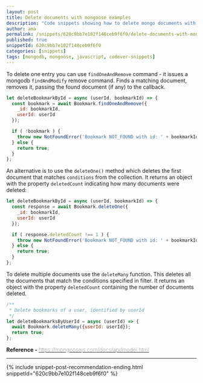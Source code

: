 ```yaml
---
layout: post
title: Delete documents with mongoose examples
description: "Code snippets showing how to delete mongo documents with mongoose"
author: ama
permalink: /snippets/620c9bb7e102f148ceb9f6f0/delete-documents-with-mongoose-examples
published: true
snippetId: 620c9bb7e102f148ceb9f6f0
categories: [snippets]
tags: [mongodb, mongoose, javascript, codever-snippets]
---
```


To delete one entry you can use `findOneAndRemove` command - it issues a mongodb `findAndModify` remove command.
Finds a matching document, removes it, passing the found document (if any) to the callback.

```javascript
let deleteBookmarkById = async (userId, bookmarkId) => {
  const bookmark = await Bookmark.findOneAndRemove({
    _id: bookmarkId,
    userId: userId
  });

  if ( !bookmark ) {
    throw new NotFoundError('Bookmark NOT_FOUND with id: ' + bookmarkId);
  } else {
    return true;
  }
};
```

An alternative is to use the `deleteOne()` method which deletes the first document that matches `conditions` from the collection.
It returns an object with the property `deletedCount` indicating how many documents were deleted:

```javascript
let deleteBookmarkById = async (userId, bookmarkId) => {
  const response = await Bookmark.deleteOne({
    _id: bookmarkId,
    userId: userId
  });

  if ( response.deletedCount !== 1 ) {
    throw new NotFoundError('Bookmark NOT_FOUND with id: ' + bookmarkId);
  } else {
    return true;
  }
};
```

To delete multiple documents use the `deleteMany` function. This deletes all the documents that match the conditions specified in filter.
It returns an object with the property `deletedCount` containing the number of documents deleted.

```javascript
/**
 * Delete bookmarks of a user, identified by userId
 */
let deleteBookmarksByUserId = async (userId) => {
  await Bookmark.deleteMany({userId: userId});
  return true;
};
```

<span style="font-size: 0.9rem">
  <strong>Reference - </strong>
  <a href="https://mongoosejs.com/docs/api/model.html" target="_blank" style="font-weight: lighter">
     https://mongoosejs.com/docs/api/model.html
  </a>
</span>

<hr/>

 {% include snippet-post-recommendation-ending.html snippetId="620c9bb7e102f148ceb9f6f0" %}
